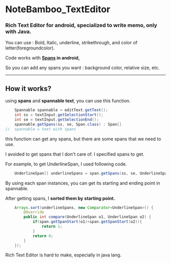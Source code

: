 # NoteBamboo_TextEditor

### Rich Text Editor for android, specialized to write memo, only with Java.

You can use : Bold, Italic, underline, strikethrough, and color of letter(foregroundcolor).

Code works with **[Spans](https://developer.android.com/guide/topics/text/spans) in android,**

So you can add any spans you want : background color, relative size, etc.

---

## How it works?

using **spans** and **spannable text**, you can use this function.

~~~java
	Spannable spannable = editText.getText();
	int ss = textInput.getSelectionStart();
	int se = textInput.getSelectionEnd();
	spannable.getSpans(ss, se, Span.class) : Span[]
//	spannable = text with spans
~~~

this function can get any spans, but there are some spans that we need to use.

I avoided to get spans that I don't care of. I specified spans to get.

For example, to get UnderlineSpan, I used following code.

~~~java
	UnderlineSpan[] underlineSpans = span.getSpans(ss, se, UnderlineSpan.class);
~~~

By using each span instances, you can get its starting and ending point in spannable.

After getting spans, I **sorted them by starting point.**

~~~java
	Arrays.sort(underlineSpans, new Comparator<UnderlineSpan>() {
		@Override
		public int compare(UnderlineSpan o1, UnderlineSpan o2) {
			if(span.getSpanStart(o1)<span.getSpanStart(o2)){
				return 1;
			}
			return 0;
		}
	});
~~~


	



Rich Text Editor is hard to make, especially in java lang.
